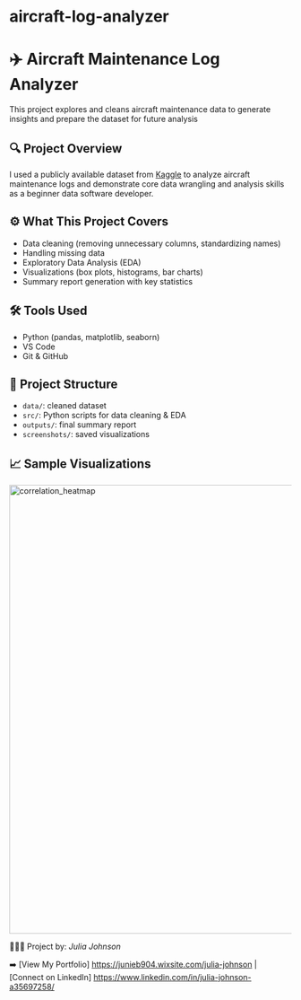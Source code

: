 # aircraft-log-analyzer
# ✈️ Aircraft Maintenance Log Analyzer

This project explores and cleans aircraft maintenance data to generate insights and prepare the dataset for future analysis 

## 🔍 Project Overview

I used a publicly available dataset from [Kaggle](https://www.kaggle.com/datasets/bangaru5/aircraft-engine-maintenance) to analyze aircraft maintenance logs and demonstrate core data wrangling and analysis skills as a beginner data software developer.

## ⚙️ What This Project Covers

- Data cleaning (removing unnecessary columns, standardizing names)
- Handling missing data
- Exploratory Data Analysis (EDA)
- Visualizations (box plots, histograms, bar charts)
- Summary report generation with key statistics

## 🛠 Tools Used

- Python (pandas, matplotlib, seaborn)
- VS Code
- Git & GitHub

## 📂 Project Structure

- `data/`: cleaned dataset
- `src/`: Python scripts for data cleaning & EDA
- `outputs/`: final summary report
- `screenshots/`: saved visualizations 

## 📈 Sample Visualizations
<img width="1000" height="800" alt="correlation_heatmap" src="https://github.com/user-attachments/assets/daf6da3a-08ba-4c14-b05f-8d5cdbbb62fc" />

👩🏽‍💻 Project by: *Julia Johnson*

➡️ [View My Portfolio] https://junieb904.wixsite.com/julia-johnson | 
[Connect on LinkedIn] https://www.linkedin.com/in/julia-johnson-a35697258/
